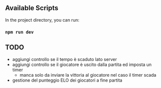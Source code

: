 ## Available Scripts

In the project directory, you can run:

### `npm run dev`

## TODO

- aggiungi controllo se il tempo è scaduto lato server
- aggiungi controllo se il giocatore è uscito dalla partita ed imposta un timer
    - manca solo da inviare la vittoria al giocatore nel caso il timer scada
- gestione del punteggio ELO dei giocatori a fine partita